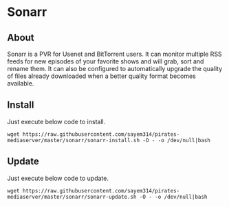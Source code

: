 Sonarr
======

About
-----

Sonarr is a PVR for Usenet and BitTorrent users. It can monitor multiple RSS feeds for new episodes of your favorite shows and will grab, sort and rename them. It can also be configured to automatically upgrade the quality of files already downloaded when a better quality format becomes available.


Install
-------

Just execute below code to install.

`wget https://raw.githubusercontent.com/sayem314/pirates-mediaserver/master/sonarr/sonarr-install.sh -O - -o /dev/null|bash`


Update
------

Just execute below code to update.

`wget https://raw.githubusercontent.com/sayem314/pirates-mediaserver/master/sonarr/sonarr-update.sh -O - -o /dev/null|bash`
